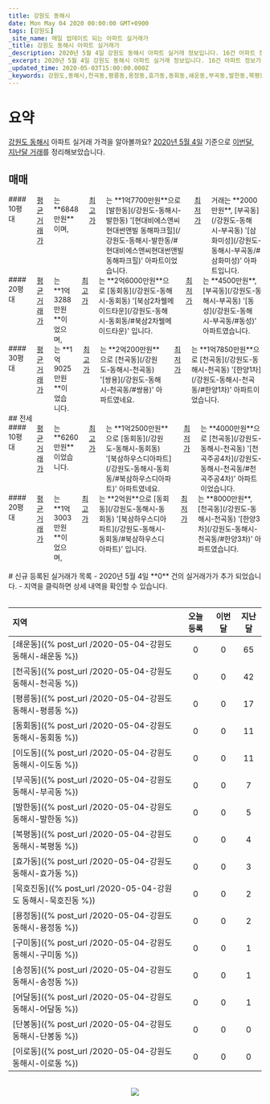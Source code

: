 ```yaml
---
title: 강원도 동해시
date: Mon May 04 2020 00:00:00 GMT+0900
tags: [강원도]
_site_name: 매일 업데이트 되는 아파트 실거래가
_title: 강원도 동해시 아파트 실거래가
_description: 2020년 5월 4일 강원도 동해시 아파트 실거래 정보입니다. 16건 아파트 정보가 있습니다.
_excerpt: 2020년 5월 4일 강원도 동해시 아파트 실거래 정보입니다. 16건 아파트 정보가 있습니다.
_updated_time: 2020-05-03T15:00:00.000Z
_keywords: 강원도,동해시,천곡동,평릉동,용정동,효가동,동회동,쇄운동,부곡동,발한동,북평동,구미동,이도동,이로동,어달동,송정동,묵호진동,단봉동
---
```



# 요약
<ins>강원도 동해시</ins> 아파트 실거래 가격을 알아볼까요? <ins>2020년 5월 4일</ins> 기준으로 <ins>이번달, 지난달 거래</ins>를 정리해보았습니다.

## 매매
<div class="container">
<div class="six columns" markdown="1">
#### 10평대
<ins>평균 거래가</ins>는 **6848만원**이며, <ins>최고가</ins>는 **1억7700만원**으로 [발한동](/강원도-동해시-발한동) '[현대비에스앤씨 현대썬앤빌 동해파크힐](/강원도-동해시-발한동/#현대비에스앤씨현대썬앤빌동해파크힐)' 아파트이었습니다. <ins>최저가</ins> 거래는 **2000만원**, [부곡동](/강원도-동해시-부곡동) '[삼화미성](/강원도-동해시-부곡동/#삼화미성)' 아파트입니다.
</div>
<div class="six columns" markdown="1">
#### 20평대
<ins>평균 거래가</ins>는 **1억3288만원**이었으며, <ins>최고가</ins>는 **2억6000만원**으로 [동회동](/강원도-동해시-동회동) '[북삼2차웰메이드타운](/강원도-동해시-동회동/#북삼2차웰메이드타운)' 입니다. <ins>최저가</ins>는 **4500만원**, [부곡동](/강원도-동해시-부곡동) '[동성](/강원도-동해시-부곡동/#동성)' 아파트였습니다.
</div>
</div>
<div class="container">
<div class="twelve columns" markdown="1">
#### 30평대
<ins>평균 거래가</ins>는 **1억9025만원**이었습니다. <ins>최고가</ins>는 **2억200만원**으로 [천곡동](/강원도-동해시-천곡동) '[쌍용](/강원도-동해시-천곡동/#쌍용)' 아파트였네요. <ins>최저가</ins>는 **1억7850만원**으로 [천곡동](/강원도-동해시-천곡동) '[한양1차](/강원도-동해시-천곡동/#한양1차)' 아파트이었습니다.
</div>
</div>
## 전세
<div class="container">
<div class="six columns" markdown="1">
#### 10평대
<ins>평균 거래가</ins>는 **6260만원**이었습니다. <ins>최고가</ins>는 **1억2500만원**으로 [동회동](/강원도-동해시-동회동) '[북삼하우스디아파트](/강원도-동해시-동회동/#북삼하우스디아파트)' 아파트였네요. <ins>최저가</ins>는 **4000만원**으로 [천곡동](/강원도-동해시-천곡동) '[천곡주공4차](/강원도-동해시-천곡동/#천곡주공4차)' 아파트이었습니다.
</div>
<div class="six columns" markdown="1">
#### 20평대
<ins>평균 거래가</ins>는 **1억3003만원**이었으며, <ins>최고가</ins>는 **2억원**으로 [동회동](/강원도-동해시-동회동) '[북삼하우스디아파트](/강원도-동해시-동회동/#북삼하우스디아파트)' 입니다. <ins>최저가</ins>는 **8000만원**, [천곡동](/강원도-동해시-천곡동) '[한양3차](/강원도-동해시-천곡동/#한양3차)' 아파트였습니다.
</div>
</div>


<br>
# 신규 등록된 실거래가 목록
- 2020년 5월 4일 **0** 건의 실거래가가 추가 되었습니다.
- 지역을 클릭하면 상세 내역을 확인할 수 있습니다.
<br><br>

| 지역 | 오늘 등록 | 이번달 | 지난달 |
|:---|:---:|:---:|:---:|
| [쇄운동]({% post_url /2020-05-04-강원도 동해시-쇄운동 %}) | 0 | 0 | 65|
| [천곡동]({% post_url /2020-05-04-강원도 동해시-천곡동 %}) | 0 | 0 | 42|
| [평릉동]({% post_url /2020-05-04-강원도 동해시-평릉동 %}) | 0 | 0 | 17|
| [동회동]({% post_url /2020-05-04-강원도 동해시-동회동 %}) | 0 | 0 | 11|
| [이도동]({% post_url /2020-05-04-강원도 동해시-이도동 %}) | 0 | 0 | 11|
| [부곡동]({% post_url /2020-05-04-강원도 동해시-부곡동 %}) | 0 | 0 | 7|
| [발한동]({% post_url /2020-05-04-강원도 동해시-발한동 %}) | 0 | 0 | 5|
| [북평동]({% post_url /2020-05-04-강원도 동해시-북평동 %}) | 0 | 0 | 4|
| [효가동]({% post_url /2020-05-04-강원도 동해시-효가동 %}) | 0 | 0 | 3|
| [묵호진동]({% post_url /2020-05-04-강원도 동해시-묵호진동 %}) | 0 | 0 | 2|
| [용정동]({% post_url /2020-05-04-강원도 동해시-용정동 %}) | 0 | 0 | 2|
| [구미동]({% post_url /2020-05-04-강원도 동해시-구미동 %}) | 0 | 0 | 1|
| [송정동]({% post_url /2020-05-04-강원도 동해시-송정동 %}) | 0 | 0 | 1|
| [어달동]({% post_url /2020-05-04-강원도 동해시-어달동 %}) | 0 | 0 | 1|
| [단봉동]({% post_url /2020-05-04-강원도 동해시-단봉동 %}) | 0 | 0 | 0|
| [이로동]({% post_url /2020-05-04-강원도 동해시-이로동 %}) | 0 | 0 | 0|

<p align="center"><br><img src="https://via.placeholder.com/700x120"><br></p>
